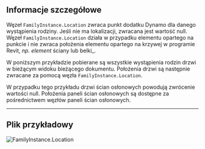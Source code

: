 ## Informacje szczegółowe
Węzeł `FamilyInstance.Location` zwraca punkt dodatku Dynamo dla danego wystąpienia rodziny. Jeśli nie ma lokalizacji, zwracana jest wartość null. Węzeł `FamilyInstance.Location` działa w przypadku elementu opartego na punkcie i nie zwraca położenia elementu opartego na krzywej w programie Revit, _np. element_ ściany lub belki_.

W poniższym przykładzie pobierane są wszystkie wystąpienia rodzin drzwi w bieżącym widoku bieżącego dokumentu. Położenia drzwi są następnie zwracane za pomocą węzła `FamilyInstance.Location`.

W przypadku tego przykładu drzwi ścian osłonowych powodują zwrócenie wartości null. Położenia paneli ścian osłonowych są dostępne za pośrednictwem węzłów paneli ścian osłonowych.
___
## Plik przykładowy

![FamilyInstance.Location](./Revit.Elements.FamilyInstance.Location_img.jpg)
